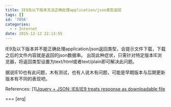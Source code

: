 ```yaml
---
title: IE9及以下版本无法正确处理application/json类型返回
tags: []
id: '7056'
categories:
  - - Internet
date: 2015-12-12 22:13:55
---
```



<!-- more -->
IE9及以下版本并不能正确处理application/json返回类型，会提示文件下载，下载之后的文件内容就是返回的json数据串。
出现此种症状，只需针对特定版本IE浏览器，将返回类型设置为text/html或者text/plain即可解决此问题。

据说IE10也有此问题，木有测试，也有人说木有问题，可能是早期版本与后期更新版本有不同的表现吧。

References:
\[1\][Jquery + JSON: IE8/IE9 treats response as downloadable file](http://blog.degree.no/2012/09/jquery-json-ie8ie9-treats-response-as-downloadable-file/)

===
\[erq\]
